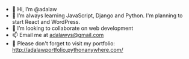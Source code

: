 - 👋 Hi, I’m @adalaw
- 🌱 I’m always learning JavaScript, Django and Python. I'm planning to start React and WordPress.
- 💞️ I’m looking to collaborate on web development
- 📫 Email me at adalawys@gmail.com
- 👀 Please don't forget to visit my portfolio: http://adalawportfolio.pythonanywhere.com/
